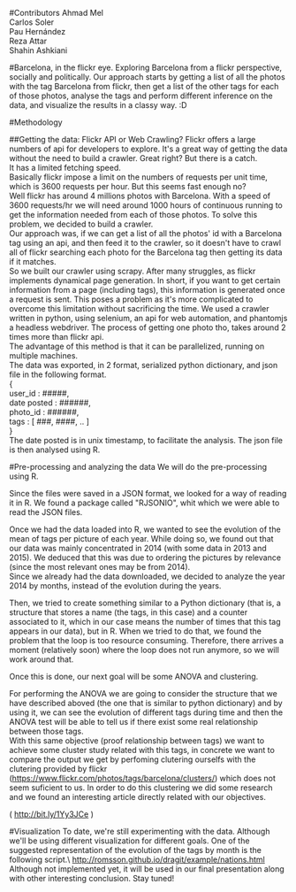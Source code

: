 #Contributors
Ahmad Mel  
Carlos Soler  
Pau Hernández  
Reza Attar  
Shahin Ashkiani

 
#Barcelona, in the flickr eye.
Exploring Barcelona from a flickr perspective, socially and politically.
Our approach starts by getting a list of all the photos with the tag Barcelona from 
flickr, then get a list of the other tags for each of those photos, analyse the tags and perform different
inference on the data, and visualize the results in a classy way. :D

#Methodology

##Getting the data: Flickr API or Web Crawling?
Flickr offers a large numbers of api for developers to explore. It's a great way of getting the data
without the need to build a crawler. Great right? But there is a catch.   
It has  a limited fetching speed.  
Basically flickr impose a limit on the numbers of requests per unit time, which is 3600 requests per hour. 
But this seems fast enough no?  
Well flickr has around 4 millions photos with Barcelona. With a speed of 3600 requests/hr we will need
around 1000 hours of continuous running to get the information needed from each of those photos. 
To solve this problem, we decided to build a crawler.  
Our approach was, if we can get a list of all the photos' id with a Barcelona tag using an api, and then feed it to
the crawler, so it doesn't have to crawl all of flickr searching each photo for the Barcelona tag then
getting its data if it matches.  
So we built our crawler using scrapy. After many struggles, as flickr implements dynamical page generation. In short, if you
want to get certain information from a page (including tags), this information is generated once a request is sent.
This poses a problem as it's more complicated to overcome this limitation without sacrificing the time. We used
a crawler written in python, using selenium, an api for web automation, and phantomjs a headless webdriver.
The process of getting one photo tho, takes around 2 times more than flickr api.  
The advantage of this method is that it can be parallelized, running on multiple machines.  
The data was exported, in 2 format, serialized python dictionary, and json file in the following format.  
{     
    user_id : #####,  
    date posted : ######,  
    photo_id : ######,  
    tags : [ ###, ####, .. ]             
}  
The date posted is in unix timestamp, to facilitate the analysis.
The json file is then analysed using R. 


#Pre-processing and analyzing the data
We will do the pre-processing using R.  

Since the files were saved in a JSON format, we looked for a way of reading it in R. We found a package called "RJSONIO", whit which we were able to read the JSON files.  

Once we had the data loaded into R, we wanted to see the evolution of the mean of tags per picture of each year. While doing so, we found out that our data was mainly concentrated in 2014 (with some data in 2013 and 2015). We deduced that this was due to ordering the pictures by relevance (since the most relevant ones may be from 2014).  
Since we already had the data downloaded, we decided to analyze the year 2014 by months, instead of the evolution during the years.  

Then, we tried to create something similar to a Python dictionary (that is, a structure that stores a name (the tags, in this case) and a counter associated to it, which in our case means the number of times that this tag appears in our data), but in R. When we tried to do that, we found the problem that the loop is too resource consuming. Therefore, there arrives a moment (relatively soon) where the loop does not run anymore, so we will work around that.  

Once this is done, our next goal will be some ANOVA and clustering.  

For performing the ANOVA we are going to consider the structure that we have described aboved (the one that is similar to python dictionary) and by using it, we can see the evolution of different tags during time and then the ANOVA test will be able to tell us if there exist some real relationship between those tags.  
With this same objective (proof relationship between tags) we want to achieve some cluster study related with this tags, in concrete we want to compare the output we get by perfoming clutering ourselfs with the clutering provided by flickr (https://www.flickr.com/photos/tags/barcelona/clusters/) which does not seem suficient to us. In order to do this clustering we did some research and we found an interesting article directly related with our objectives.   

( http://bit.ly/1Yy3JCe )

#Visualization
To date, we're still experimenting with the data. Although we'll be using different visualization for different goals. One of the suggested representation of the evolution of the tags by month is the following script.\\
http://romsson.github.io/dragit/example/nations.html
Although not implemented yet, it will be used in our final presentation along with other interesting conclusion. Stay tuned!
